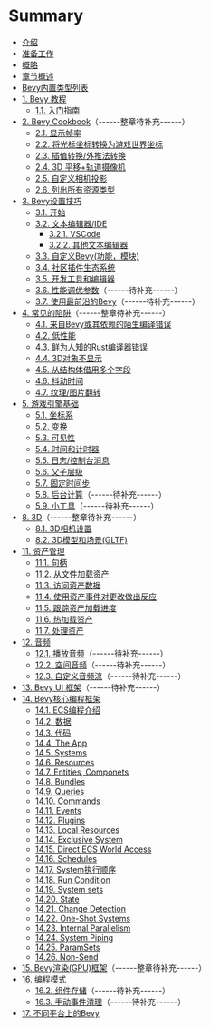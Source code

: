 # Summary

- [介绍](./介绍.md)
- [准备工作](./准备工作.md)
- [概略](./概略.md)
- [章节概述](./chapter_overview.md)
- [Bevy内置类型列表](./Bevy内置类型列表.md)
- [1. Bevy 教程](./bevy_tutorial.md)
    - [1.1. 入门指南](./guided_tutorial.md)
- [2. Bevy Cookbook](./bevy_cookbook.md)（------整章待补充------）
    - [2.1. 显示帧率](./show_frame_rate.md)
    - [2.2. 将光标坐标转换为游戏世界坐标](./convert_cursor_to_world_coordinates.)
    - [2.3. 插值转换/外推法转换](./transform_interpolation_and_extrapolation.md)
    - [2.4. 3D 平移+轨道摄像机](./3d_pan_and_orbit_camera.md)
    - [2.5. 自定义相机投影](./custom_camera_projection.md)
    - [2.6. 列出所有资源类型](./list_all_resource_types.md)
- [3. Bevy设置技巧](./bevy_setup_tips.md)
    - [3.1. 开始](./getting_started.md)
    - [3.2. 文本编辑器/IDE](./text_editor.md)
        - [3.2.1. VSCode](./vscode.md)
        - [3.2.2. 其他文本编辑器](./other_text_editors.md)
    - [3.3. 自定义Bevy(功能，模块)](./custom_bevy.md)
    - [3.4. 社区插件生态系统](./community_plugin_ecosystem.md)
    - [3.5. 开发工具和编辑器](./bevy_dev_tools_and_editors.md)
    - [3.6. 性能调优参数](./performance_tunables.md)（------待补充------）
    - [3.7. 使用最前沿的Bevy](./using_bleeding_edge_bevy.md)（------待补充------）
- [4. 常见的陷阱](./common_pitfalls.md)（------整章待补充------）
    - [4.1. 来自Bevy或其依赖的陌生编译错误](./strange_compile_errors_from_bevy_or_dependencies.md)
    - [4.2. 低性能](./low_performance.md)
    - [4.3. 鲜为人知的Rust编译器错误](./obscure_rust_compiler_errors.md)
    - [4.4. 3D对象不显示](./3d_object_not_displaying.md)
    - [4.5. 从结构体借用多个字段](./borrowing_multiple_fields_from_struct.md)
    - [4.6. 抖动时间](./jettering_time.md)
    - [4.7. 纹理/图片翻转](./textures_and_images_are_flipped.md)
- [5. 游戏引擎基础](./game_engine_fundamentals.md)
    - [5.1. 坐标系](./coordinate_systems.md)
    - [5.2. 变换](./transforms.md)
    - [5.3. 可见性](./visibility.md)
    - [5.4. 时间和计时器](./time_and_timers.md)
    - [5.5. 日志/控制台消息](./logging_and_console_messages.md)
    - [5.6. 父子层级](./parent_child_hierarchy.md)
    - [5.7. 固定时间步](./fixed_time_step.md)
    - [5.8. 后台计算](./background_computation.md)（------待补充------）
    - [5.9. 小工具](./gizmos.md)（------待补充------）
- [8. 3D](./3d.md)（------整章待补充------）
    - [8.1. 3D相机设置](./3d_camera_setup.md)
    - [8.2. 3D模型和场景(GLTF)](./3d_models_and_scenes.md)
- [11. 资产管理](./asset_management.md)
    - [11.1. 句柄](./handles.md)
    - [11.2. 从文件加载资产](./load_assets_from_files.md)
    - [11.3. 访问资产数据](./access_asset_data.md)
    - [11.4. 使用资产事件对更改做出反应](./react_to_change_with_asset_events.md)
    - [11.5. 跟踪资产加载进度](./track_asset_loading_progress.md)
    - [11.6. 热加载资产](./hot_loading_assets.md)
    - [11.7. 处理资产](./processing_assets.md)
- [12. 音频](./audio.md)
    - [12.1. 播放音频](./playing_sounds.md)（------待补充------）
    - [12.2. 空间音频](./spatial_audio.md)（------待补充------）
    - [12.3. 自定义音频流](./custom_audio_streams.md)（------待补充------）
- [13. Bevy UI 框架](./bevy_ui_frameworkd.md)（------待补充------）
- [14. Bevy核心编程框架](./Bevy核心编程框架.md)
    - [14.1. ECS编程介绍](./ECS编程介绍.md)
    - [14.2. 数据](./数据.md)
    - [14.3. 代码](./代码.md)
    - [14.4. The App](./the_app.md)
    - [14.5. Systems](./systems.md)
    - [14.6. Resources](./resources.md)
    - [14.7. Entities, Componets](./entities_and_components.md)
    - [14.8. Bundles](./bundles.md)
    - [14.9. Queries](./queries.md)
    - [14.10. Commands](./commands.md)
    - [14.11. Events](./events.md)
    - [14.12. Plugins](./plugins.md)
    - [14.13. Local Resources](./local_resources.md)
    - [14.14. Exclusive System](./exclusive_system.md)
    - [14.15. Direct ECS World Access](./direct_ecs_world_access.md)
    - [14.16. Schedules](./schedules.md)
    - [14.17. System执行顺序](./system_order_of_excution.md)
    - [14.18. Run Condition](./run_condition.md)
    - [14.19. System sets](./system_sets.md)
    - [14.20. State](./state.md)
    - [14.21. Change Detection](./change_detection.md)
    - [14.22. One-Shot Systems](./one-shot_systems.md)
    - [14.23. Internal Parallelism](./internal_parallelism.md)
    - [14.24. System Piping](./system_piping.md)
    - [14.25. ParamSets](./param_sets.md)
    - [14.26. Non-Send](./non_send.md)
- [15. Bevy渲染(GPU)框架](./bevy_render_gpu_framework.md)（------整章待补充------）
- [16. 编程模式](./programming_patterns.md)
    - [16.2. 组件存储](./component_storage.md)（------待补充------）
    - [16.3. 手动事件清理](./manual_event_clearing.md)（------待补充------）
- [17. 不同平台上的Bevy](./bevy_on_different_platforms.md)